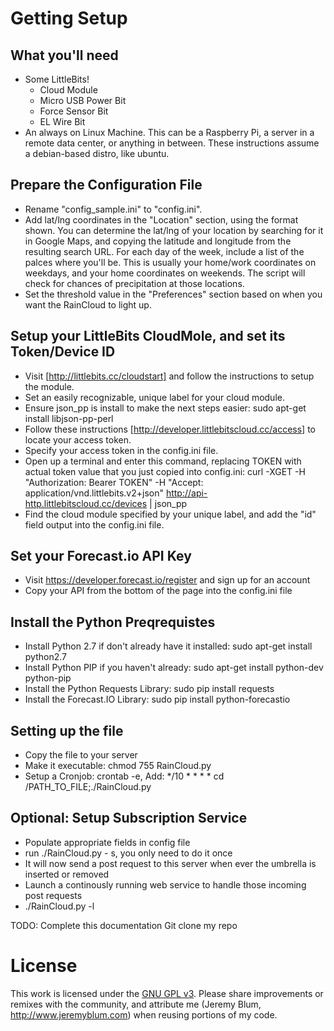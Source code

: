 Getting Setup
=============
What you'll need
----------------
* Some LittleBits!
    * Cloud Module
	* Micro USB Power Bit
	* Force Sensor Bit
	* EL Wire Bit
* An always on Linux Machine. This can be a Raspberry Pi, a server in a remote data center, or anything in between. These instructions assume a debian-based distro, like ubuntu.

Prepare the Configuration File
------------------------------
* Rename "config_sample.ini" to "config.ini".
* Add lat/lng coordinates in the "Location" section, using the format shown. You can determine the lat/lng of your location by searching for it in Google Maps, and copying the latitude and longitude from the resulting search URL. For each day of the week, include a list of the palces where you'll be. This is usually your home/work coordinates on weekdays, and your home coordinates on weekends. The script will check for chances of precipitation at those locations.
* Set the threshold value in the "Preferences" section based on when you want the RainCloud to light up.

Setup your LittleBits CloudMole, and set its Token/Device ID
------------------------------------------------------------
* Visit [http://littlebits.cc/cloudstart] and follow the instructions to setup the module.
* Set an easily recognizable, unique label for your cloud module.
* Ensure json_pp is install to make the next steps easier: sudo apt-get install libjson-pp-perl
* Follow these instructions [http://developer.littlebitscloud.cc/access] to locate your access token.
* Specify your access token in the config.ini file.
* Open up a terminal and enter this command, replacing TOKEN with actual token value that you just copied into config.ini:  curl -XGET -H "Authorization: Bearer TOKEN" -H "Accept: application/vnd.littlebits.v2+json" http://api-http.littlebitscloud.cc/devices | json_pp
* Find the cloud module specified by your unique label, and add the "id" field output into the config.ini file.

Set your Forecast.io API Key
----------------------------
* Visit https://developer.forecast.io/register and sign up for an account
* Copy your API from the bottom of the page into the config.ini file

Install the Python Preqrequistes
--------------------------------
* Install Python 2.7 if don't already have it installed: sudo apt-get install python2.7
* Install Python PIP if you haven't already: sudo apt-get install python-dev python-pip
* Install the Python Requests Library: sudo pip install requests
* Install the Forecast.IO Library: sudo pip install python-forecastio

Setting up the file
-------------------
* Copy the file to your server
* Make it executable: chmod 755 RainCloud.py
* Setup a Cronjob: crontab -e, Add: */10 * * * *   cd /PATH_TO_FILE;./RainCloud.py


Optional: Setup Subscription Service
------------------------------------
* Populate appropriate fields in config file
* run ./RainCloud.py - s, you only need to do it once
* It will now send a post request to this server when ever the umbrella is inserted or removed
* Launch a continously running web service to handle those incoming post requests
* ./RainCloud.py -l


TODO: Complete this documentation
Git clone my repo

License
=======
This work is licensed under the [GNU GPL v3](http://www.gnu.org/licenses/gpl.html).
Please share improvements or remixes with the community, and attribute me (Jeremy Blum, <http://www.jeremyblum.com>) when reusing portions of my code.


